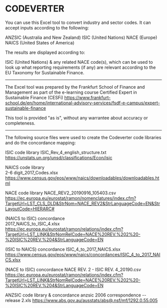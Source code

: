 # CODEVERTER

You can use this Excel tool to convert industry and sector codes. It can accept inputs according to the following:

ANZSIC (Australia and New Zealand)
ISIC (United Nations)
NACE (Europe)
NAICS (United States of America)

The results are displayed according to:

ISIC (United Nations)
& any related NACE code(s), which can be used to look up what reporting requirements (if any) are relevant according to the EU Taxonomy for Sustainable Finance.

-----

The Excel tool was prepared by the Frankfurt School of Finance and Management as part of the e-learning course Certified Expert in Sustainable Finance (CESFi)
https://www.frankfurt-school.de/en/home/international-advisory-services/fsdf-e-campus/expert-sustainable-finance

This tool is provided "as is", without any warrantee about accuracy or completeness.
 
-----

The following source files were used to create the Codeverter code libraries and do the concordance mapping:

ISIC code library
ISIC_Rev_4_english_structure.txt	
https://unstats.un.org/unsd/classifications/Econ/isic 

NAICS code library	
2-6 digit_2017_Codes.xlsx	
https://www.census.gov/eos/www/naics/downloadables/downloadables.html

NACE code library
NACE_REV2_20190916_105403.csv	
https://ec.europa.eu/eurostat/ramon/nomenclatures/index.cfm?TargetUrl=LST_CLS_DLD&StrNom=NACE_REV2&StrLanguageCode=EN&StrLayoutCode=HIERARC#

(NAICS to ISIC)	concordance 	
2017_NAICS_to_ISIC_4.xlsx	
https://ec.europa.eu/eurostat/ramon/relations/index.cfm?TargetUrl=LST_LINK&StrNomRelCode=NACE%20REV.%202%20-%20ISIC%20REV.%204&StrLanguageCode=EN

(ISIC to NAICS)	concordance 
ISIC_4_to_2017_NAICS.xlsx	
https://www.census.gov/eos/www/naics/concordances/ISIC_4_to_2017_NAICS.xlsx

(NACE to ISIC)	concordance 
NACE REV. 2 - ISIC REV. 4_20190.csv	
https://ec.europa.eu/eurostat/ramon/relations/index.cfm?TargetUrl=LST_LINK&StrNomRelCode=NACE%20REV.%202%20-%20ISIC%20REV.%204&StrLanguageCode=EN

ANZSIC code library & concordance
anzsic 2006 correspondence -- release 2.xls	
https://www.abs.gov.au/ausstats/abs@.nsf/mf/1292.0.55.005